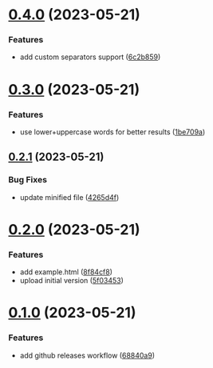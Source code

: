 # [0.4.0](https://github.com/baumrock/PassPhraseJS/compare/v0.3.0...v0.4.0) (2023-05-21)


### Features

* add custom separators support ([6c2b859](https://github.com/baumrock/PassPhraseJS/commit/6c2b859c03c45997f40ab503f547d67ea9e2b985))



# [0.3.0](https://github.com/baumrock/PassPhraseJS/compare/v0.2.1...v0.3.0) (2023-05-21)


### Features

* use lower+uppercase words for better results ([1be709a](https://github.com/baumrock/PassPhraseJS/commit/1be709a0f14749ec8c30d8cd57f9803325e2e323))



## [0.2.1](https://github.com/baumrock/PassPhraseJS/compare/v0.2.0...v0.2.1) (2023-05-21)


### Bug Fixes

* update minified file ([4265d4f](https://github.com/baumrock/PassPhraseJS/commit/4265d4f31e596b07b2c1f26b9eb7a1a468921185))



# [0.2.0](https://github.com/baumrock/PassPhraseJS/compare/v0.1.0...v0.2.0) (2023-05-21)


### Features

* add example.html ([8f84cf8](https://github.com/baumrock/PassPhraseJS/commit/8f84cf89d464f580e3628b3cf20f6066f450bec5))
* upload initial version ([5f03453](https://github.com/baumrock/PassPhraseJS/commit/5f0345378ab248bc2750dfd25d018829eae7517b))



# [0.1.0](https://github.com/baumrock/PassPhraseJS/compare/68840a9bf6ecf269dc5331e0aba6c27612421f3c...v0.1.0) (2023-05-21)


### Features

* add github releases workflow ([68840a9](https://github.com/baumrock/PassPhraseJS/commit/68840a9bf6ecf269dc5331e0aba6c27612421f3c))



